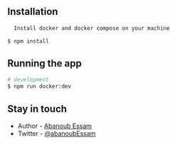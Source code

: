 ## Installation

```bash
  Install docker and docker compose on your machine
```

```bash
$ npm install
```

## Running the app

```bash
# development
$ npm run docker:dev

```


## Stay in touch

- Author - [Abanoub Essam](https://www.linkedin.com/in/abanoub-essam-1b4a31b7/)
- Twitter - [@abanoubEssam](https://twitter.com/20130130Essam)
